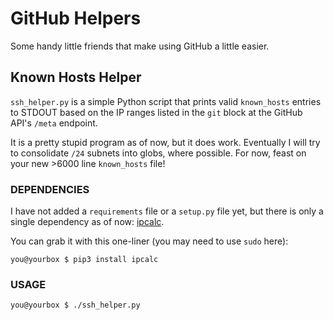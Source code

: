 # GitHub Helpers
Some handy little friends that make using GitHub a little easier.

## Known Hosts Helper
`ssh_helper.py` is a simple Python script that prints valid `known_hosts`
entries to STDOUT based on the IP ranges listed in the `git` block at the
GitHub API's `/meta` endpoint.

It is a pretty stupid program as of now, but it does work.  Eventually I will
try to consolidate `/24` subnets into globs, where possible.  For now, feast on
your new >6000 line `known_hosts` file!

### DEPENDENCIES
I have not added a `requirements` file or a `setup.py` file yet, but there is
only a single dependency as of now: [ipcalc](https://github.com/tehmaze/ipcalc).

You can grab it with this one-liner (you may need to use `sudo` here):
```
you@yourbox $ pip3 install ipcalc
```

### USAGE
```
you@yourbox $ ./ssh_helper.py
```
